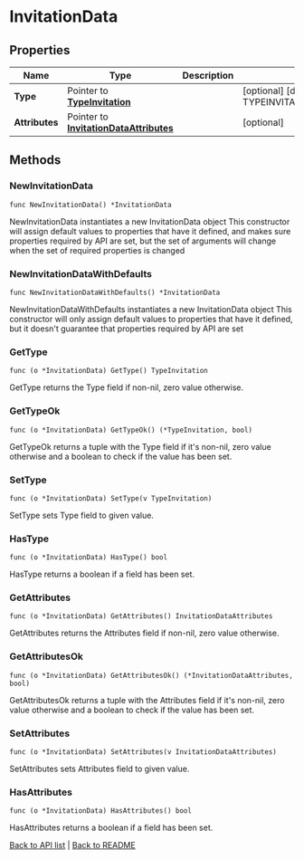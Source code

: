 # InvitationData

## Properties

Name | Type | Description | Notes
------------ | ------------- | ------------- | -------------
**Type** | Pointer to [**TypeInvitation**](TypeInvitation.md) |  | [optional] [default to TYPEINVITATION_INVITATION]
**Attributes** | Pointer to [**InvitationDataAttributes**](InvitationDataAttributes.md) |  | [optional] 

## Methods

### NewInvitationData

`func NewInvitationData() *InvitationData`

NewInvitationData instantiates a new InvitationData object
This constructor will assign default values to properties that have it defined,
and makes sure properties required by API are set, but the set of arguments
will change when the set of required properties is changed

### NewInvitationDataWithDefaults

`func NewInvitationDataWithDefaults() *InvitationData`

NewInvitationDataWithDefaults instantiates a new InvitationData object
This constructor will only assign default values to properties that have it defined,
but it doesn't guarantee that properties required by API are set

### GetType

`func (o *InvitationData) GetType() TypeInvitation`

GetType returns the Type field if non-nil, zero value otherwise.

### GetTypeOk

`func (o *InvitationData) GetTypeOk() (*TypeInvitation, bool)`

GetTypeOk returns a tuple with the Type field if it's non-nil, zero value otherwise
and a boolean to check if the value has been set.

### SetType

`func (o *InvitationData) SetType(v TypeInvitation)`

SetType sets Type field to given value.

### HasType

`func (o *InvitationData) HasType() bool`

HasType returns a boolean if a field has been set.

### GetAttributes

`func (o *InvitationData) GetAttributes() InvitationDataAttributes`

GetAttributes returns the Attributes field if non-nil, zero value otherwise.

### GetAttributesOk

`func (o *InvitationData) GetAttributesOk() (*InvitationDataAttributes, bool)`

GetAttributesOk returns a tuple with the Attributes field if it's non-nil, zero value otherwise
and a boolean to check if the value has been set.

### SetAttributes

`func (o *InvitationData) SetAttributes(v InvitationDataAttributes)`

SetAttributes sets Attributes field to given value.

### HasAttributes

`func (o *InvitationData) HasAttributes() bool`

HasAttributes returns a boolean if a field has been set.


[Back to API list](../README.md#documentation-for-api-endpoints) | [Back to README](../README.md)


